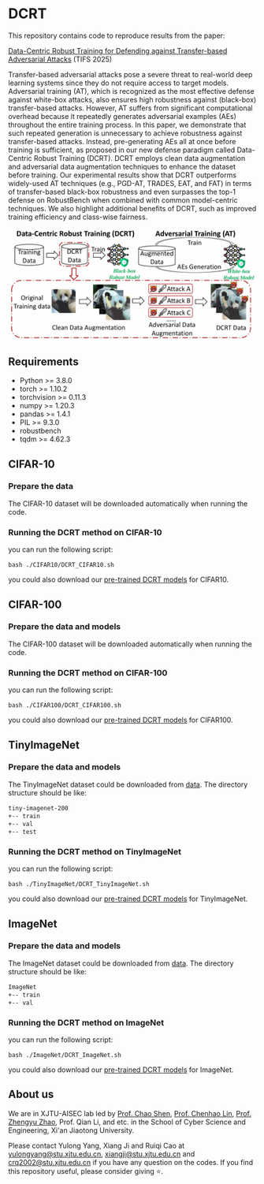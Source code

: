 # DCRT

This repository contains code to reproduce results from the paper:

[Data-Centric Robust Training for Defending against Transfer-based Adversarial Attacks](https://ieeexplore.ieee.org/document/11168936/) (TIFS 2025)

Transfer-based adversarial attacks pose a severe threat to real-world deep learning systems since they do not require access to target models. Adversarial training (AT), which is recognized as the most effective defense against white-box attacks, also ensures high robustness against (black-box) transfer-based attacks. However, AT suffers from significant computational overhead because it repeatedly generates adversarial examples (AEs) throughout the entire training process. In this paper, we demonstrate that such repeated generation is unnecessary to achieve robustness against transfer-based attacks. Instead, pre-generating AEs all at once before training is sufficient, as proposed in our new defense paradigm called Data-Centric Robust Training (DCRT). DCRT employs clean data augmentation and adversarial data augmentation techniques to enhance the dataset before training. Our experimental results show that DCRT outperforms widely-used AT techniques (e.g., PGD-AT, TRADES, EAT, and FAT) in terms of transfer-based black-box robustness and even surpasses the top-1 defense on RobustBench when combined with common model-centric techniques. We also highlight additional benefits of DCRT, such as improved training efficiency and class-wise fairness.

![DCRT.png](https://github.com/coolbomb1/DCRT/blob/main/DCRT.png)

## Requirements

+ Python >= 3.8.0
+ torch >= 1.10.2
+ torchvision >= 0.11.3
+ numpy >= 1.20.3
+ pandas >= 1.4.1
+ PIL >= 9.3.0
+ robustbench
+ tqdm >= 4.62.3



## CIFAR-10

### Prepare the data

The CIFAR-10 dataset will be downloaded automatically when running the code. 

### Running the DCRT method on CIFAR-10

you can run the following script:
```
bash ./CIFAR10/DCRT_CIFAR10.sh
```
you could also download our [pre-trained DCRT models](https://drive.google.com/file/d/1KmM5sEnJo-Y5B-KMhIjINcM13WEDD5Ls/view?usp=sharing) for CIFAR10.

## CIFAR-100

### Prepare the data and models

The CIFAR-100 dataset will be downloaded automatically when running the code.

### Running the DCRT method on CIFAR-100

you can run the following script:
```
bash ./CIFAR100/DCRT_CIFAR100.sh
```
you could also download our [pre-trained DCRT models](https://drive.google.com/file/d/1X-FW0ExHDZ1C8pwP1T1aNH-BAJfwENlN/view?usp=sharing) for CIFAR100.

## TinyImageNet

### Prepare the data and models

The TinyImageNet dataset could be downloaded from [data](http://cs231n.stanford.edu/tiny-imagenet-200.zip). The directory structure should be like:

```
tiny-imagenet-200
+-- train
+-- val
+-- test
```

### Running the DCRT method on TinyImageNet

you can run the following script:
```
bash ./TinyImageNet/DCRT_TinyImageNet.sh
```
you could also download our [pre-trained DCRT models](https://drive.google.com/file/d/1vdVSnqSDHTmK6EUE__4ftENgI-76vXAV/view?usp=sharing) for TinyImageNet.

## ImageNet

### Prepare the data and models

The ImageNet dataset could be downloaded from [data](https://www.image-net.org/). The directory structure should be like:

```
ImageNet
+-- train
+-- val
```

### Running the DCRT method on ImageNet

you can run the following script:
```
bash ./ImageNet/DCRT_ImageNet.sh
```
you could also download our [pre-trained DCRT models](https://drive.google.com/file/d/1LnGwP-_XZKOOPTGhlk02PEIBk8NJ90T6/view?usp=sharing) for ImageNet.

## About us
We are in XJTU-AISEC lab led by [Prof. Chao Shen](https://gr.xjtu.edu.cn/en/web/cshen/home), [Prof. Chenhao Lin](https://gr.xjtu.edu.cn/en/web/linchenhao), [Prof. Zhengyu Zhao](https://zhengyuzhao.github.io/), Prof. Qian Li, and etc. in the School of Cyber Science and Engineering, Xi'an Jiaotong University.

Please contact Yulong Yang, Xiang Ji and Ruiqi Cao at yulongyang@stu.xjtu.edu.cn, xiangji@stu.xjtu.edu.cn and crq2002@stu.xjtu.edu.cn if you have any question on the codes. If you find this repository useful, please consider giving ⭐.
